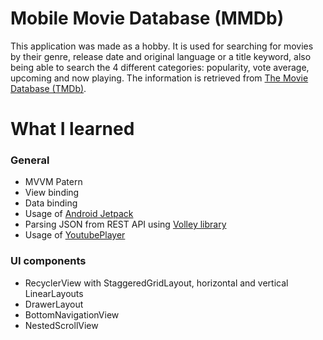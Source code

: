 # Mobile Movie Database (MMDb)
This application was made as a hobby. It is used for searching for movies by their genre, release date and original language or a title keyword, also being able to search the 4 different categories: popularity, vote average, upcoming and now playing. The information is retrieved from [The Movie Database (TMDb)](https://www.themoviedb.org).

# What I learned
### General
* MVVM Patern
* View binding
* Data binding
* Usage of [Android Jetpack](https://developer.android.com/jetpack)
* Parsing JSON from REST API using [Volley library](https://github.com/google/volley)
* Usage of [YoutubePlayer](https://developers.google.com/youtube/android/player)

### UI components
* RecyclerView with StaggeredGridLayout, horizontal and vertical LinearLayouts
* DrawerLayout
* BottomNavigationView
* NestedScrollView

